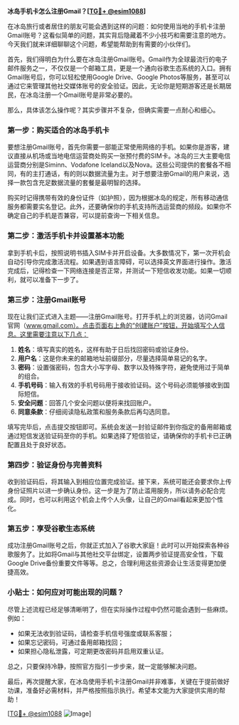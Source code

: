 **冰岛手机卡怎么注册Gmail？[[TG💪+ @esim1088](https://t.me/s/esim1088)]**

在冰岛旅行或者居住的朋友可能会遇到这样的问题：如何使用当地的手机卡注册Gmail账号？这看似简单的问题，其实背后隐藏着不少小技巧和需要注意的地方。今天我们就来详细聊聊这个问题，希望能帮助到有需要的小伙伴们。

首先，我们得明白为什么要在冰岛注册Gmail账号。Gmail作为全球最流行的电子邮件服务之一，不仅仅是一个邮箱工具，更是一个通向谷歌生态系统的入口。拥有Gmail账号后，你可以轻松使用Google Drive、Google Photos等服务，甚至可以通过它来管理其他社交媒体账号的安全验证。因此，无论你是短期游客还是长期居民，在冰岛注册一个Gmail账号是非常必要的。

那么，具体该怎么操作呢？其实步骤并不复杂，但确实需要一点耐心和细心。

### 第一步：购买适合的冰岛手机卡

要想注册Gmail账号，首先你需要一部能正常使用网络的手机。如果你是游客，建议直接从机场或当地电信运营商处购买一张预付费的SIM卡。冰岛的三大主要电信运营商分别是Siminn、Vodafone Iceland以及Nova。这些公司提供的套餐各不相同，有的主打通话，有的则以数据流量为主。对于想要注册Gmail的用户来说，选择一款包含充足数据流量的套餐是最明智的选择。

购买时记得携带有效的身份证件（如护照），因为根据冰岛的规定，所有移动通信服务都需要实名登记。此外，还要确保你的手机支持所选运营商的频段。如果你不确定自己的手机是否兼容，可以提前查询一下相关信息。

### 第二步：激活手机卡并设置基本功能

拿到手机卡后，按照说明书插入SIM卡并开启设备。大多数情况下，第一次开机会自动引导你完成激活流程。如果遇到语言障碍，可以选择英文界面进行操作。激活完成后，记得检查一下网络连接是否正常，并测试一下短信收发功能。如果一切顺利，就可以准备下一步了。

### 第三步：注册Gmail账号

现在让我们正式进入主题——注册Gmail账号。打开手机上的浏览器，访问Gmail官网（www.gmail.com）。点击页面右上角的“创建账户”按钮，开始填写个人信息。这里需要注意以下几点：

1. **姓名**：填写真实的姓名，这样有助于日后找回密码或验证身份。
2. **用户名**：这是你未来的邮箱地址前缀部分，尽量选择简单易记的名字。
3. **密码**：设置强密码，包含大小写字母、数字以及特殊字符，避免使用过于简单的组合。
4. **手机号码**：输入有效的手机号码用于接收验证码。这个号码必须能够接收到国际短信。
5. **安全问题**：回答几个安全问题以便将来找回账户。
6. **同意条款**：仔细阅读隐私政策和服务条款后再勾选同意。

填写完毕后，点击提交按钮即可。系统会发送一封验证邮件到你指定的备用邮箱或通过短信发送验证码至你的手机。如果选择了短信验证，请确保你的手机卡已正确配置且处于良好状态。

### 第四步：验证身份与完善资料

收到验证码后，将其输入到相应位置完成验证。接下来，系统可能还会要求你上传身份证照片以进一步确认身份。这一步是为了防止滥用服务，所以请务必配合完成。同时，也可以利用这个机会上传个人头像，让自己的Gmail看起来更加个性化。

### 第五步：享受谷歌生态系统

成功注册Gmail账号之后，你就正式加入了谷歌大家庭！此时可以开始探索各种谷歌服务了。比如将Gmail与其他社交平台绑定，设置两步验证提高安全性，下载Google Drive备份重要文件等等。总之，合理利用这些资源会让生活变得更加便捷高效。

### 小贴士：如何应对可能出现的问题？

尽管上述流程已经足够清晰明了，但在实际操作过程中仍然可能会遇到一些麻烦。例如：

- 如果无法收到验证码，请检查手机信号强度或联系客服；
- 如果忘记密码，可通过备用邮箱找回；
- 如果担心隐私泄露，可定期更改密码并启用双重认证。

总之，只要保持冷静，按照官方指引一步步来，就一定能够解决问题。

最后，再次提醒大家，在冰岛使用手机卡注册Gmail并非难事，关键在于提前做好功课，准备好必需材料，并严格按照指示执行。希望本文能为大家提供实用的帮助！

[[TG💪+ @esim1088](https://t.me/s/esim1088) ![Image](https://i.postimg.cc/4NQfJmqS/Snipaste-2025-05-13-00-14-12.png)]